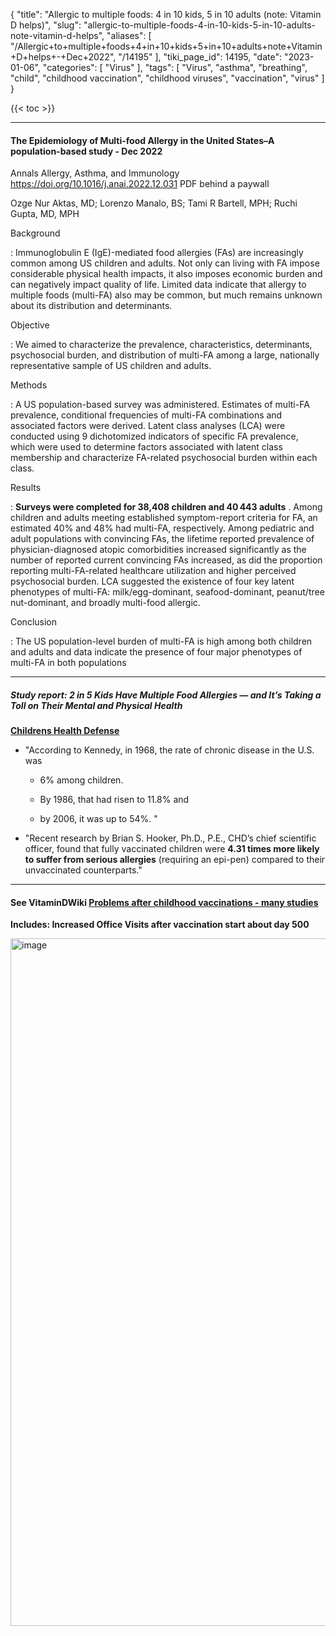 {
    "title": "Allergic to multiple foods: 4 in 10 kids, 5 in 10 adults (note: Vitamin D helps)",
    "slug": "allergic-to-multiple-foods-4-in-10-kids-5-in-10-adults-note-vitamin-d-helps",
    "aliases": [
        "/Allergic+to+multiple+foods+4+in+10+kids+5+in+10+adults+note+Vitamin+D+helps+-+Dec+2022",
        "/14195"
    ],
    "tiki_page_id": 14195,
    "date": "2023-01-06",
    "categories": [
        "Virus"
    ],
    "tags": [
        "Virus",
        "asthma",
        "breathing",
        "child",
        "childhood vaccination",
        "childhood viruses",
        "vaccination",
        "virus"
    ]
}


{{< toc >}} 

---

#### The Epidemiology of Multi-food Allergy in the United States–A population-based study - Dec 2022

Annals Allergy, Asthma, and Immunology https://doi.org/10.1016/j.anai.2022.12.031 PDF behind a paywall

Ozge Nur Aktas, MD; Lorenzo Manalo, BS; Tami R Bartell, MPH; Ruchi Gupta, MD, MPH

Background

: Immunoglobulin E (IgE)-mediated food allergies (FAs) are increasingly common among US children and adults. Not only can living with FA impose considerable physical health impacts, it also imposes economic burden and can negatively impact quality of life. Limited data indicate that allergy to multiple foods (multi-FA) also may be common, but much remains unknown about its distribution and determinants.

Objective

: We aimed to characterize the prevalence, characteristics, determinants, psychosocial burden, and distribution of multi-FA among a large, nationally representative sample of US children and adults.

Methods

: A US population-based survey was administered. Estimates of multi-FA prevalence, conditional frequencies of multi-FA combinations and associated factors were derived. Latent class analyses (LCA) were conducted using 9 dichotomized indicators of specific FA prevalence, which were used to determine factors associated with latent class membership and characterize FA-related psychosocial burden within each class.

Results

:  **Surveys were completed for 38,408 children and 40 443 adults** . Among children and adults meeting established symptom-report criteria for FA, an estimated 40% and 48% had multi-FA, respectively. Among pediatric and adult populations with convincing FAs, the lifetime reported prevalence of physician-diagnosed atopic comorbidities increased significantly as the number of reported current convincing FAs increased, as did the proportion reporting multi-FA-related healthcare utilization and higher perceived psychosocial burden. LCA suggested the existence of four key latent phenotypes of multi-FA: milk/egg-dominant, seafood-dominant, peanut/tree nut-dominant, and broadly multi-food allergic.

Conclusion

: The US population-level burden of multi-FA is high among both children and adults and data indicate the presence of four major phenotypes of multi-FA in both populations

---

##### Study report: 2 in 5 Kids Have Multiple Food Allergies — and It’s Taking a Toll on Their Mental and Physical Health

 **[Childrens Health Defense](https://childrenshealthdefense.org/defender/food-allergies-kids-mental-physical-health/?utm_source=salsa&eType=EmailBlastContent&eId=02c425c9-427b-4dbc-bc7d-86f33ed2e158)** 

* "According to Kennedy, in 1968, the rate of chronic disease in the U.S. was 

   * 6% among children. 

   * By 1986, that had risen to 11.8% and 

   * by 2006, it was up to 54%. "

* "Recent research by Brian S. Hooker, Ph.D., P.E., CHD’s chief scientific officer, found that fully vaccinated children were  **4.31 times more likely to suffer from serious allergies**  (requiring an epi-pen) compared to their unvaccinated counterparts."

---

#### See VitaminDWiki [Problems after childhood vaccinations - many studies](/posts/problems-after-childhood-vaccinations-many-studies)

 **Includes:  Increased Office Visits after vaccination start about day 500** 

<img src="https://d378j1rmrlek7x.cloudfront.net/attachments/jpeg/vaccinatiion-increased-office-visits.jpg" alt="image" width="1100">